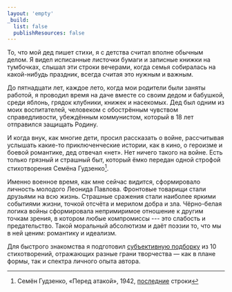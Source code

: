 ```yaml
---
layout: 'empty'
_build:
  list: false
  publishResources: false
---
```

То, что мой дед пишет стихи, я с детства считал вполне обычным делом. Я&nbsp;видел исписанные листочки бумаги и записные книжки на тумбочках, слышал эти строки вечерами, когда семья собиралась на какой-нибудь праздник, всегда считая это нужным и важным.

До пятнадцати лет, каждое лето, когда мои родители были заняты работой, я&nbsp;проводил время на даче вместе со своим дедом и бабушкой, среди яблонь, грядок клубники, книжек и насекомых. Дед был одним из моих воспитателей, человеком с обострённым чувством справедливости, убеждённым коммунистом, который в&nbsp;18&nbsp;лет отправился защищать Родину.

И когда внук, как многие дети, просил рассказать о войне, рассчитывая услышать какие-то приключенческие истории, как в кино, о героизме и боевой романтике, дед отвечал «нет». Нет ничего такого на войне. Есть только грязный и страшный быт, который ёмко передан одной строфой стихотворения Семёна Гудзенко[^1].

Именно военное время, как мне сейчас видится, сформировало личность молодого Леонида Павлова. Фронтовые товарищи стали друзьями на всю жизнь. Страшные сражения стали наиболее яркими событиями жизни, точкой отсчёта и мерилом добра и зла. Чёрно-белая логика войны сформировала непримиримое отношение к другим точкам зрения, в котором любые компромиссы&nbsp;--- это слабость и предательство. Такой моральный абсолютизм и даёт поэзии то, что мы в ней ценим: романтику и идеализм.

Для быстрого знакомства я подготовил [субъективную подборку](./top10/) из 10 стихотворений, отражающих разные грани творчества — как в плане формы, так и спектра личного опыта автора.

[^1]: Семён Гудзенко, «Перед атакой», 1942, [последние](https://slova.org.ru/gudzenko/pered-atakoj/) строки
